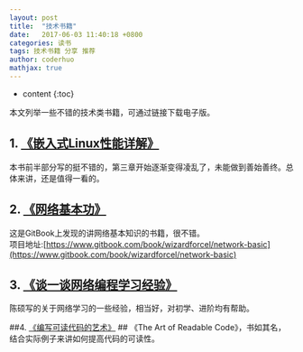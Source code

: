 ```yaml
---
layout: post  
title:  "技术书籍"  
date:   2017-06-03 11:40:18 +0800  
categories: 读书  
tags: 技术书籍 分享 推荐  
author: coderhuo  
mathjax: true  
---
```


* content
{:toc}

本文列举一些不错的技术类书籍，可通过链接下载电子版。





## 1. [《嵌入式Linux性能详解》](http://data.coderhuo.tech/books/tech/%C7%B6%C8%EB%CA%BDLinux%D0%D4%C4%DC%CF%EA%BD%E2.pdf) ##

本书前半部分写的挺不错的，第三章开始逐渐变得凌乱了，未能做到善始善终。总体来讲，还是值得一看的。

## 2. [《网络基本功》](http://data.coderhuo.tech/books/tech/network-basic.pdf) ##
这是GitBook上发现的讲网络基本知识的书籍，很不错。  
项目地址:[https://www.gitbook.com/book/wizardforcel/network-basic](https://www.gitbook.com/book/wizardforcel/network-basic)

## 3. [《谈一谈网络编程学习经验》](http://data.coderhuo.tech/books/tech/LearningNetworkProgramming.pdf) ##
陈硕写的关于网络学习的一些经验，相当好，对初学、进阶均有帮助。

##4. [《编写可读代码的艺术》](http://data.coderhuo.tech/books/tech/%B1%E0%D0%B4%BF%C9%B6%C1%B4%FA%C2%EB%B5%C4%D2%D5%CA%F5.pdf) ##
《The Art of Readable Code》，书如其名，结合实际例子来讲如何提高代码的可读性。
